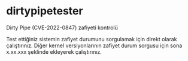 # dirtypipetester
Dirty Pipe (CVE-2022-0847) zafiyeti kontrolü 

Test ettiğiniz sistemin zafiyet durumunu sorgulamak için direkt olarak çalıştırınız.
Diğer kernel versiyonlarının zafiyet durum sorgusu için sona x.xx.xxx şeklinde ekleyerek çalıştırınız.
